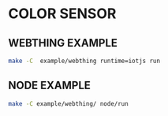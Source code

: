 # COLOR SENSOR #

## WEBTHING EXAMPLE ##

```sh
make -C  example/webthing runtime=iotjs run
```


## NODE EXAMPLE ##

```sh
make -C example/webthing/ node/run
```
